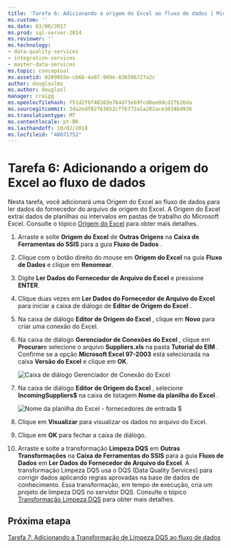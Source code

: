 ```yaml
---
title: 'Tarefa 6: Adicionando a origem do Excel ao fluxo de dados | Microsoft Docs'
ms.custom: ''
ms.date: 03/06/2017
ms.prod: sql-server-2014
ms.reviewer: ''
ms.technology:
- data-quality-services
- integration-services
- master-data-services
ms.topic: conceptual
ms.assetid: 0209055e-cb6b-4a07-909e-836596727a2c
author: douglaslms
ms.author: douglasl
manager: craigg
ms.openlocfilehash: f51d2f6f48263e764d73eb9fcd8ee0dcd27b26da
ms.sourcegitcommit: 3da2edf82763852cff6772a1a282ace3034b4936
ms.translationtype: MT
ms.contentlocale: pt-BR
ms.lasthandoff: 10/02/2018
ms.locfileid: "48071752"
---
```

# <a name="task-6-adding-excel-source-to-the-data-flow"></a>Tarefa 6: Adicionando a origem do Excel ao fluxo de dados
  Nesta tarefa, você adicionará uma Origem do Excel ao fluxo de dados para ler dados do fornecedor do arquivo de origem do Excel. A Origem do Excel extrai dados de planilhas ou intervalos em pastas de trabalho do Microsoft Excel. Consulte o tópico [Origem do Excel](../integration-services/data-flow/excel-source.md) para obter mais detalhes.  
  
1.  Arraste e solte **Origem do Excel** de **Outras Origens** na **Caixa de Ferramentas do SSIS** para a guia **Fluxo de Dados** .  
  
2.  Clique com o botão direito do mouse em **Origem do Excel** na guia **Fluxo de Dados** e clique em **Renomear**.  
  
3.  Digite **Ler Dados do Fornecedor de Arquivo do Excel** e pressione **ENTER**.  
  
4.  Clique duas vezes em **Ler Dados do Fornecedor de Arquivo do Excel** para iniciar a caixa de diálogo de **Editor de Origem do Excel** .  
  
5.  Na caixa de diálogo **Editor de Origem do Excel** , clique em **Novo** para criar uma conexão do Excel.  
  
6.  Na caixa de diálogo **Gerenciador de Conexões do Excel** , clique em **Procurar**e selecione o arquivo **Suppliers.xls** na pasta **Tutorial do EIM** . Confirme se a opção **Microsoft Excel 97-2003** está selecionada na caixa **Versão do Excel** e clique em **OK**.  
  
     ![Caixa de diálogo Gerenciador de Conexão do Excel](../../2014/tutorials/media/et-addingexcelsourcetothedataflow-01.jpg "caixa de diálogo Gerenciador de Conexão do Excel")  
  
7.  Na caixa de diálogo **Editor de Origem do Excel** , selecione **IncomingSuppliers$** na caixa de listagem **Nome da planilha do Excel** .  
  
     ![Nome da planilha do Excel - fornecedores de entrada $](../../2014/tutorials/media/et-addingexcelsourcetothedataflow-02.jpg "nome da planilha do Excel - fornecedores de entrada $")  
  
8.  Clique em **Visualizar** para visualizar os dados no arquivo do Excel.  
  
9. Clique em **OK** para fechar a caixa de diálogo.  
  
10. Arraste e solte a transformação **Limpeza DQS** em **Outras Transformações** na **Caixa de Ferramentas do SSIS** para a guia **Fluxo de Dados** em **Ler Dados do Fornecedor de Arquivo do Excel**. A transformação Limpeza DQS usa o DQS (Data Quality Services) para corrigir dados aplicando regras aprovadas na base de dados de conhecimento. Essa transformação, em tempo de execução, cria um projeto de limpeza DQS no servidor DQS. Consulte o tópico [Transformação Limpeza DQS](http://msdn.microsoft.com/library/ee677619.aspx) para obter mais detalhes.  
  
## <a name="next-step"></a>Próxima etapa  
 [Tarefa 7: Adicionando a Transformação de Limpeza DQS ao fluxo de dados](../integration-services/data-flow/data-flow.md)  
  
  
